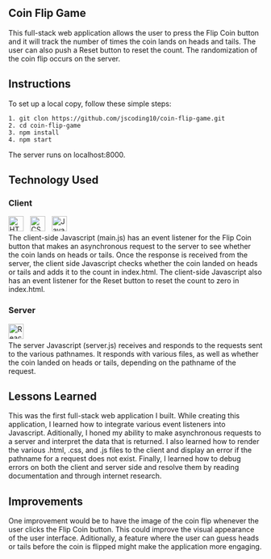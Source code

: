 ## Coin Flip Game
This full-stack web application allows the user to press the Flip Coin button and it will track the number of times the coin lands on heads and tails. 
The user can also push a Reset button to reset the count. The randomization of the coin flip occurs on the server. 

## Instructions
To set up a local copy, follow these simple steps:  
```
1. git clon https://github.com/jscoding10/coin-flip-game.git  
2. cd coin-flip-game  
3. npm install  
4. npm start
```
The server runs on localhost:8000.  

## Technology Used
### Client
<img align="left" alt="HTML" width="30px" style="padding-right:10px;" src="https://cdn.jsdelivr.net/gh/devicons/devicon/icons/html5/html5-plain.svg" />
<img align="left" alt="CSS" width="30px" style="padding-right:10px;" src="https://cdn.jsdelivr.net/gh/devicons/devicon/icons/css3/css3-plain.svg" />
<img align="left" alt="JavaScript" width="30px" style="padding-right:10px;" src="https://cdn.jsdelivr.net/gh/devicons/devicon/icons/javascript/javascript-plain.svg" />
<br>
<br>
The client-side Javascript (main.js) has an event listener for the Flip Coin button that makes an asynchronous request to the server to see whether the coin lands on heads or tails. 
Once the response is received from the server, the client side Javascript checks whether the coin landed on heads or tails and adds it to the count in index.html. 
The client-side Javascript also has an event listener for the Reset button to reset the count to zero in index.html.
<br>

### Server
<img align="left" alt="React" width="30px" style="padding-right:10px;" src="https://cdn.jsdelivr.net/gh/devicons/devicon/icons/nodejs/nodejs-original.svg" />  
<br>
<br>
The server Javascript (server.js) receives and responds to the requests sent to the various pathnames. 
It responds with various files, as well as whether the coin landed on heads or tails, depending on the pathname of the request. 

## Lessons Learned
This was the first full-stack web application I built. 
While creating this application, I learned how to integrate various event listeners into Javascript. 
Aditionally, I honed my ability to make asynchronous requests to a server and interpret the data that is returned. 
I also learned how to render the various .html, .css, and .js files to the client and display an error if the pathname for a request does not exist. 
Finally, I learned how to debug errors on both the client and server side and resolve them by reading documentation and through internet research. 

## Improvements
One improvement would be to have the image of the coin flip whenever the user clicks the Flip Coin button. This could improve the visual appearance of the user interface.
Aditionally, a feature where the user can guess heads or tails before the coin is flipped might make the application more engaging. 



